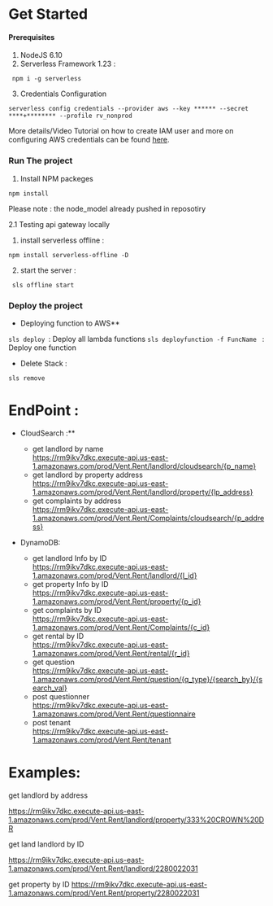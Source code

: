 

# Get Started

#### Prerequisites 

1. NodeJS 6.10
2. Serverless Framework 1.23 :
```
 npm i -g serverless
```
3. Credentials Configuration
```
serverless config credentials --provider aws --key ****** --secret ****+******** --profile rv_nonprod
```
More details/Video Tutorial on how to create IAM user and more on configuring AWS credentials can be found [here](https://serverless.com/framework/docs/providers/aws/guide/credentials/). 

### Run The project
1. Install NPM packeges
 ``` 
 npm install 
 ```
Please note :  the node_model already pushed in reposotiry 

2.1 Testing api gateway locally

 1. install serverless offline :
 ```
 npm install serverless-offline -D
```
 2. start the server :
```
 sls offline start
```
  
  ### Deploy the project
* Deploying function to AWS**

``` sls deploy  ```:  Deploy all lambda functions
```sls deployfunction -f FuncName ``` : Deploy one function

*  Delete Stack :

``` sls remove ```


# EndPoint :
* CloudSearch :**
  
  - get landlord by name <br />
    https://rm9ikv7dkc.execute-api.us-east-1.amazonaws.com/prod/Vent.Rent/landlord/cloudsearch/{p_name}
  - get landlord by property address<br />
    https://rm9ikv7dkc.execute-api.us-east-1.amazonaws.com/prod/Vent.Rent/landlord/property/{lp_address} 
  -  get complaints by address<br />
    https://rm9ikv7dkc.execute-api.us-east-1.amazonaws.com/prod/Vent.Rent/Complaints/cloudsearch/{p_address}

* DynamoDB:
  
  - get landlord Info by ID <br />
   https://rm9ikv7dkc.execute-api.us-east-1.amazonaws.com/prod/Vent.Rent/landlord/{l_id}
  - get property Info by ID<br /> 
   https://rm9ikv7dkc.execute-api.us-east-1.amazonaws.com/prod/Vent.Rent/property/{p_id}
  - get complaints by ID <br />
   https://rm9ikv7dkc.execute-api.us-east-1.amazonaws.com/prod/Vent.Rent/Complaints/{c_id}
  - get rental by ID <br />
   https://rm9ikv7dkc.execute-api.us-east-1.amazonaws.com/prod/Vent.Rent/rental/{r_id}
  - get question <br />
    https://rm9ikv7dkc.execute-api.us-east-1.amazonaws.com/prod/Vent.Rent/question/{q_type}/{search_by}/{search_val}
  - post questionner <br />
   https://rm9ikv7dkc.execute-api.us-east-1.amazonaws.com/prod/Vent.Rent/questionnaire
  - post tenant <br />
   https://rm9ikv7dkc.execute-api.us-east-1.amazonaws.com/prod/Vent.Rent/tenant

# Examples: 
get landlord by address 

https://rm9ikv7dkc.execute-api.us-east-1.amazonaws.com/prod/Vent.Rent/landlord/property/333%20CROWN%20DR

get land landlord by ID 

https://rm9ikv7dkc.execute-api.us-east-1.amazonaws.com/prod/Vent.Rent/landlord/2280022031


get property by ID 
https://rm9ikv7dkc.execute-api.us-east-1.amazonaws.com/prod/Vent.Rent/property/2280022031

 
